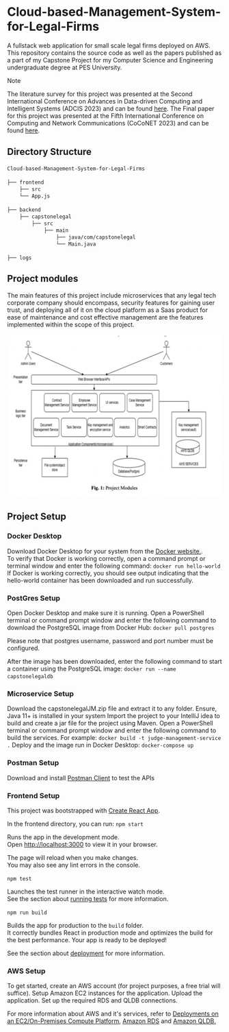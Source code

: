 # Cloud-based-Management-System-for-Legal-Firms

A fullstack web application for small scale legal firms deployed on AWS. 
This repository contains the source code as well as the papers published as a part of my Capstone Project for my Computer Science and Engineering undergraduate degree at PES University.

> [!NOTE]
> The literature survey for this project was presented at the Second International Conference on Advances in Data-driven Computing and Intelligent Systems (ADCIS 2023) and can be found [here](https://doi.org/10.56155/978-81-955020-2-8-54).
> The Final paper for this project was presented at the Fifth International Conference on Computing and Network Communications (CoCoNET 2023) and can be found [here](https://link.springer.com/book/9789819745395).


## Directory Structure

```
Cloud-based-Management-System-for-Legal-Firms

├── frontend
    ├── src
    └── App.js

├── backend
    ├── capstonelegal
        ├── src
            ├── main
                ├── java/com/capstonelegal
                └── Main.java

├── logs

```

## Project modules

The main features of this project include microservices that any legal tech corporate company should encompass, security features for gaining user trust, and deploying all of it on the cloud platform as a Saas product for ease of maintenance and cost effective management are the features implemented within the scope of this project.

![Image augmentation](.idea/projectModules.png)


## Project Setup


### Docker Desktop 

Download Docker Desktop for your system from the [Docker website.](https://www.docker.com/products/docker-desktop/). 
<br> 
To verify that Docker is working correctly, open a command prompt or terminal window and enter the following command:
`docker run hello-world`
If Docker is working correctly, you should see output indicating that the hello-world container has been downloaded and run successfully.

### PostGres Setup

Open Docker Desktop and make sure it is running.
Open a PowerShell terminal or command prompt window and enter the following command to download the PostgreSQL image from Docker Hub:
`docker pull postgres`

Please note that postgres username, password and port number must be configured.

After the image has been downloaded, enter the following command to start a container using the PostgreSQL image:
`docker run --name capstonelegaldb`

### Microservice Setup

Download the capstonelegalJM.zip file and extract it to any folder.
Ensure, Java 11+ is installed in your system
Import the project to your IntelliJ idea to build and create a jar file for the project using Maven.
Open a PowerShell terminal or command prompt window and enter the following command to build the services. 
For example: 
`docker build -t judge-management-service .`
Deploy and the image run in Docker Desktop:
`docker-compose up`

### Postman Setup
Download and install [Postman Client](https://www.postman.com/downloads/) to test the APIs

### Frontend Setup

This project was bootstrapped with [Create React App](https://github.com/facebook/create-react-app).

In the frontend directory, you can run:
 `npm start`

Runs the app in the development mode.\
Open [http://localhost:3000](http://localhost:3000) to view it in your browser.

The page will reload when you make changes.\
You may also see any lint errors in the console.
 
 `npm test`

Launches the test runner in the interactive watch mode.\
See the section about [running tests](https://facebook.github.io/create-react-app/docs/running-tests) for more information.
 
 `npm run build`

Builds the app for production to the `build` folder.\
It correctly bundles React in production mode and optimizes the build for the best performance.
Your app is ready to be deployed!

See the section about [deployment](https://facebook.github.io/create-react-app/docs/deployment) for more information.

### AWS Setup 

To get started, create an AWS account (for project purposes, a free trial will suffice).
Setup Amazon EC2 instances for the application. 
Upload the application.
Set up the required RDS and QLDB connections.

For more information about AWS and it's services, refer to [Deployments on an EC2/On-Premises Compute Platform](https://docs.aws.amazon.com/codedeploy/latest/userguide/deployment-steps-server.html), [Amazon RDS](https://docs.aws.amazon.com/rds/?nc2=h_ql_doc_rds) and [Amazon QLDB.](https://docs.aws.amazon.com/qldb/?icmpid=docs_homepage_databases)

